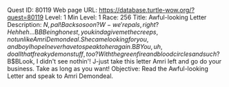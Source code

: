 Quest ID: 80119
Web page URL: https://database.turtle-wow.org/?quest=80119
Level: 1
Min Level: 1
Race: 256
Title: Awful-looking Letter
Description: $N, pal! Back so soon? W-we're pals, right? Heh heh...$B$BBeing honest, you kinda give me the creeps, not unlike Amri Demondeal. She came looking for you, and boy I hope I never have to speak to her again.$B$BYou, uh, do all that freaky demon stuff, too? With the green fire and blood circles and such?$B$BLook, I didn't see nothin'! J-just take this letter Amri left and go do your business. Take as long as you want!
Objective: Read the Awful-looking Letter and speak to Amri Demondeal.
